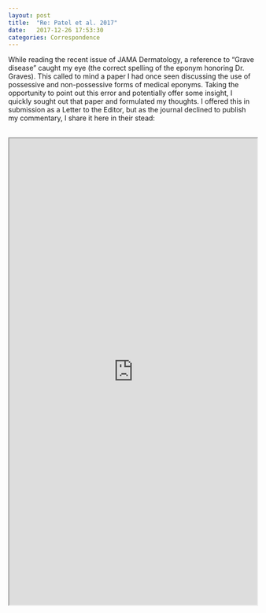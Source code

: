 ```yaml
---
layout: post
title:  "Re: Patel et al. 2017"
date:   2017-12-26 17:53:30
categories: Correspondence
---
```


While reading the recent issue of JAMA Dermatology, a reference to “Grave disease” caught my eye (the correct spelling of the eponym honoring Dr. Graves). This called to mind a paper I had once seen discussing the use of possessive and non-possessive forms of medical eponyms. Taking the opportunity to point out this error and potentially offer some insight, I quickly sought out that paper and formulated my thoughts. I offered this in submission as a Letter to the Editor, but as the journal declined to publish my commentary, I share it here in their stead:
  <br><br>
<iframe src="https://drive.google.com/file/d/10nk0TVYNQP8jvAODPCNMCqUGGoisi8Om/preview" width="100%" height="950"></iframe>
